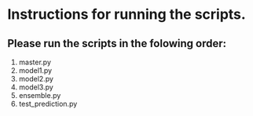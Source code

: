 # Instructions for running the scripts.
## Please run the scripts in the folowing order:
1. master.py
2. model1.py
3. model2.py
4. model3.py
5. ensemble.py
6. test_prediction.py
